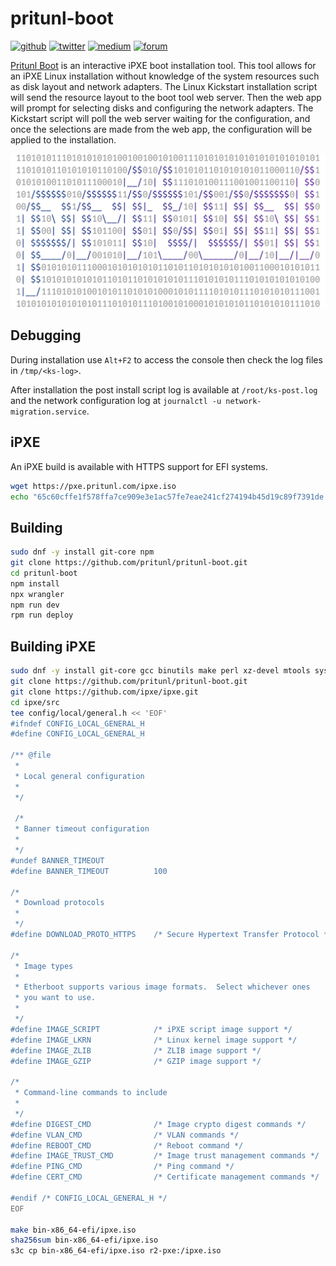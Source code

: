 # pritunl-boot

[![github](https://img.shields.io/badge/github-pritunl-11bdc2.svg?style=flat)](https://github.com/pritunl)
[![twitter](https://img.shields.io/badge/twitter-pritunl-55acee.svg?style=flat)](https://twitter.com/pritunl)
[![medium](https://img.shields.io/badge/medium-pritunl-b32b2b.svg?style=flat)](https://pritunl.medium.com)
[![forum](https://img.shields.io/badge/discussion-forum-ffffff.svg?style=flat)](https://forum.pritunl.com)

[Pritunl Boot](https://boot.pritunl.com) is an interactive iPXE
boot installation tool. This tool allows for an iPXE Linux installation without
knowledge of the system resources such as disk layout and network adapters. The
Linux Kickstart installation script will send the resource layout to the boot
tool web server. Then the web app will prompt for selecting disks and
configuring the network adapters. The Kickstart script will poll the web server
waiting for the configuration, and once the selections are made from the web
app, the configuration will be applied to the installation.

[![pritunl](public/logo-code.png)](https://github.com/pritunl/pritunl-boot)

## Debugging

During installation use `Alt+F2` to access the console then check the log
files in `/tmp/<ks-log>`.

After installation the post install script log is available at
`/root/ks-post.log` and the network configuration log at
`journalctl -u network-migration.service`.

## iPXE

An iPXE build is available with HTTPS support for EFI systems.

```bash
wget https://pxe.pritunl.com/ipxe.iso
echo "65c60cffe1f578ffa7ce909e3e1ac57fe7eae241cf274194b45d19c89f7391de  ipxe.iso" | sha256sum -c -
```

## Building

```bash
sudo dnf -y install git-core npm
git clone https://github.com/pritunl/pritunl-boot.git
cd pritunl-boot
npm install
npx wrangler
npm run dev
rpm run deploy
```

## Building iPXE

```bash
sudo dnf -y install git-core gcc binutils make perl xz-devel mtools syslinux xorriso
git clone https://github.com/pritunl/pritunl-boot.git
git clone https://github.com/ipxe/ipxe.git
cd ipxe/src
tee config/local/general.h << 'EOF'
#ifndef CONFIG_LOCAL_GENERAL_H
#define CONFIG_LOCAL_GENERAL_H

/** @file
 *
 * Local general configuration
 *
 */

 /*
 * Banner timeout configuration
 *
 */
#undef BANNER_TIMEOUT
#define BANNER_TIMEOUT          100

/*
 * Download protocols
 *
 */
#define DOWNLOAD_PROTO_HTTPS    /* Secure Hypertext Transfer Protocol */

/*
 * Image types
 *
 * Etherboot supports various image formats.  Select whichever ones
 * you want to use.
 *
 */
#define IMAGE_SCRIPT            /* iPXE script image support */
#define IMAGE_LKRN              /* Linux kernel image support */
#define IMAGE_ZLIB              /* ZLIB image support */
#define IMAGE_GZIP              /* GZIP image support */

/*
 * Command-line commands to include
 *
 */
#define DIGEST_CMD              /* Image crypto digest commands */
#define VLAN_CMD                /* VLAN commands */
#define REBOOT_CMD              /* Reboot command */
#define IMAGE_TRUST_CMD         /* Image trust management commands */
#define PING_CMD                /* Ping command */
#define CERT_CMD                /* Certificate management commands */

#endif /* CONFIG_LOCAL_GENERAL_H */
EOF

make bin-x86_64-efi/ipxe.iso
sha256sum bin-x86_64-efi/ipxe.iso
s3c cp bin-x86_64-efi/ipxe.iso r2-pxe:/ipxe.iso
```
